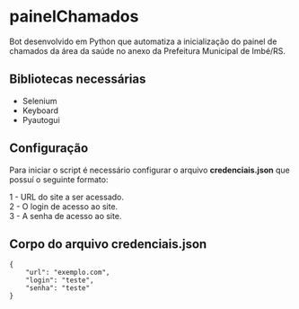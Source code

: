 # painelChamados
Bot desenvolvido em Python que automatiza a inicialização do painel de chamados da área da saúde no anexo da Prefeitura Municipal de Imbé/RS.

## Bibliotecas necessárias
* Selenium
* Keyboard
* Pyautogui
  
## Configuração
Para iniciar o script é necessário configurar o arquivo **credenciais.json** que possuí o seguinte formato:

1 - URL do site a ser acessado.</br>
2 - O login de acesso ao site.</br>
3 - A senha de acesso ao site.</br>

## Corpo do arquivo credenciais.json
    {
        "url": "exemplo.com",
        "login": "teste",
        "senha": "teste"
    }
